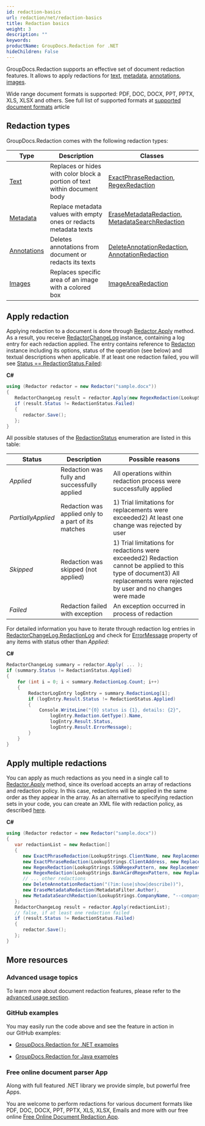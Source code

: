 ```yaml
---
id: redaction-basics
url: redaction/net/redaction-basics
title: Redaction basics
weight: 3
description: ""
keywords: 
productName: GroupDocs.Redaction for .NET
hideChildren: False
---
```

GroupDocs.Redaction supports an effective set of document redaction features. It allows to apply redactions for [text](Redaction%2Bbasics.html), [metadata](Redaction%2Bbasics.html), [annotations](Redaction%2Bbasics.html), [images](Redaction%2Bbasics.html).

Wide range document formats is supported: PDF, DOC, DOCX, PPT, PPTX, XLS, XLSX and others. See full list of supported formats at [supported document formats](Redaction%2Bbasics.html) article

## Redaction types

GroupDocs.Redaction comes with the following redaction types:

| Type | Description | Classes |
| --- | --- | --- |
| [Text](Redaction%2Bbasics.html) | Replaces or hides with color block a portion of text within document body | [ExactPhraseRedaction](https://apireference.groupdocs.com/net/redaction/groupdocs.redaction.redactions/exactphraseredaction), [RegexRedaction](https://apireference.groupdocs.com/net/redaction/groupdocs.redaction.redactions/regexredaction) |
| [Metadata](Redaction%2Bbasics.html) | Replace metadata values with empty ones or redacts metadata texts | [EraseMetadataRedaction](https://apireference.groupdocs.com/net/redaction/groupdocs.redaction.redactions/erasemetadataredaction), [MetadataSearchRedaction](https://apireference.groupdocs.com/net/redaction/groupdocs.redaction.redactions/metadatasearchredaction) |
| [Annotations](Redaction%2Bbasics.html) | Deletes annotations from document or redacts its texts | [DeleteAnnotationRedaction](https://apireference.groupdocs.com/net/redaction/groupdocs.redaction.redactions/deleteannotationredaction), [AnnotationRedaction](https://apireference.groupdocs.com/net/redaction/groupdocs.redaction.redactions/annotationredaction) |
| [Images](Redaction%2Bbasics.html) | Replaces specific area of an image with a colored box | [ImageAreaRedaction](https://apireference.groupdocs.com/net/redaction/groupdocs.redaction.redactions/imagearearedaction) |

## Apply redaction

Applying redaction to a document is done through [Redactor.Apply](https://apireference.groupdocs.com/net/redaction/groupdocs.redaction.redactor/apply/methods/1) method. As a result, you receive [RedactorChangeLog](https://apireference.groupdocs.com/net/redaction/groupdocs.redaction/redactorchangelog) instance, containing a log entry for each redaction applied. The entry contains reference to [Redacton](https://apireference.groupdocs.com/net/redaction/groupdocs.redaction/redaction) instance including its options, status of the operation (see below) and textual descriptions when applicable. If at least one redaction failed, you will see [Status == RedactionStatus.Failed](https://apireference.groupdocs.com/net/redaction/groupdocs.redaction/redactionstatus):

**C#**

```csharp
using (Redactor redactor = new Redactor("sample.docx"))
{
   RedactorChangeLog result = redactor.Apply(new RegexRedaction(LookupStrings.SSNRegexPattern, new ReplacementOptions("[ssn]")));
   if (result.Status != RedactionStatus.Failed)
   {
      redactor.Save();
   };
}
```

All possible statuses of the [RedactionStatus](https://apireference.groupdocs.com/net/redaction/groupdocs.redaction/redactionstatus) enumeration are listed in this table:

| Status | Description | Possible reasons |
| --- | --- | --- |
| *Applied* | Redaction was fully and successfully applied | All operations within redaction process were successfully applied |
| *PartiallyApplied* | Redaction was applied only to a part of its matches | 1) Trial limitations for replacements were exceeded2) At least one change was rejected by user |
| *Skipped* | Redaction was skipped (not applied) | 1) Trial limitations for redactions were exceeded2) Redaction cannot be applied to this type of document3) All replacements were rejected by user and no changes were made |
| *Failed* | Redaction failed with exception | An exception occurred in process of redaction |

For detailed information you have to iterate through redaction log entries in [RedactorChangeLog.RedactionLog](https://apireference.groupdocs.com/net/redaction/groupdocs.redaction/redactorchangelog/properties/redactionlog) and check for [ErrorMessage](https://apireference.groupdocs.com/net/redaction/groupdocs.redaction/redactionresult/properties/errormessage) property of any items with status other than *Applied*:

**C#**

```csharp
RedactorChangeLog summary = redactor.Apply( ... );
if (summary.Status != RedactionStatus.Applied)
{
	for (int i = 0; i < summary.RedactionLog.Count; i++)
	{
		RedactorLogEntry logEntry = summary.RedactionLog[i];
    	if (logEntry.Result.Status != RedactionStatus.Applied)
        {
			Console.WriteLine("{0} status is {1}, details: {2}", 
				logEntry.Redaction.GetType().Name, 
				logEntry.Result.Status, 
				logEntry.Result.ErrorMessage);
		}
	}
}
```

## Apply multiple redactions

You can apply as much redactions as you need in a single call to [Redactor.Apply](https://apireference.groupdocs.com/net/redaction/groupdocs.redaction.redactor/apply/methods/1) method, since its overload accepts an array of redactions and redaction policy. In this case, redactions will be applied in the same order as they appear in the array. As an alternative to specifying redaction sets in your code, you can create an XML file with redaction policy, as described [here](Redaction%2Bbasics.html).

**C#**

```csharp
using (Redactor redactor = new Redactor("sample.docx"))
{
   var redactionList = new Redaction[] 
   {
      new ExactPhraseRedaction(LookupStrings.ClientName, new ReplacementOptions("[client]")),
      new ExactPhraseRedaction(LookupStrings.ClientAddress, new ReplacementOptions(System.Drawing.Color.Red)),
      new RegexRedaction(LookupStrings.SSNRegexPattern, new ReplacementOptions("[ssn]")),
      new RegexRedaction(LookupStrings.BankCardRegexPattern, new ReplacementOptions(System.Drawing.Color.Blue)),
      // ... other redactions
      new DeleteAnnotationRedaction("(?im:(use|show|describe))"),
      new EraseMetadataRedaction(MetadataFilter.Author),
      new MetadataSearchRedaction(LookupStrings.CompanyName, "--company--") 
   }; 
   RedactorChangeLog result = redactor.Apply(redactionList);
   // false, if at least one redaction failed
   if (result.Status != RedactionStatus.Failed)
   {
      redactor.Save();
   };
}
```

## More resources

### Advanced usage topics

To learn more about document redaction features, please refer to the [advanced usage section](Redaction%2Bbasics.html).

### GitHub examples

You may easily run the code above and see the feature in action in our GitHub examples:

*   [GroupDocs.Redaction for .NET examples](https://github.com/groupdocs-redaction/GroupDocs.Redaction-for-.NET)
    
*   [GroupDocs.Redaction for Java examples](https://github.com/groupdocs-redaction/GroupDocs.Redaction-for-Java)
    

### Free online document parser App

Along with full featured .NET library we provide simple, but powerful free Apps.

You are welcome to perform redactions for various document formats like PDF, DOC, DOCX, PPT, PPTX, XLS, XLSX, Emails and more with our free online [Free Online Document Redaction App](https://products.groupdocs.app/redaction).
